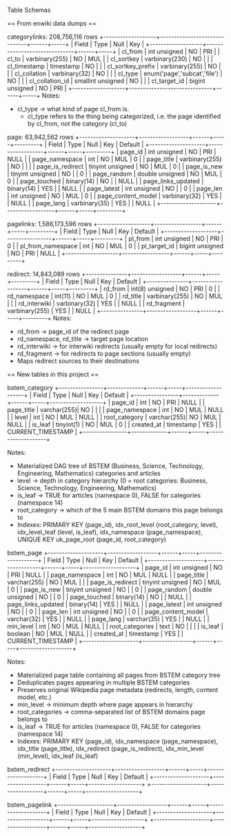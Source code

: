 Table Schemas

== From enwiki data dumps ==

categorylinks: 208,756,116 rows
+-------------------+------------------------------+------+-----+
| Field             | Type                         | Null | Key | 
+-------------------+------------------------------+------+-----+
| cl_from           | int unsigned                 | NO   | PRI | 
| cl_to             | varbinary(255)               | NO   | MUL |
| cl_sortkey        | varbinary(230)               | NO   |     |
| cl_timestamp      | timestamp                    | NO   |     |
| cl_sortkey_prefix | varbinary(255)               | NO   |     |
| cl_collation      | varbinary(32)                | NO   |     |
| cl_type           | enum('page','subcat','file') | NO   |     | 
| cl_collation_id   | smallint unsigned            | NO   |     | 
| cl_target_id      | bigint unsigned              | NO   | PRI | 
+-------------------+------------------------------+------+-----+
Notes:
- cl_type → what kind of page cl_from is. 
  - cl_type refers to the thing being categorized, i.e. the page identified by cl_from, not the category (cl_to)

page: 63,942,562 rows
+--------------------+------------------+------+-----+---------+
| Field              | Type             | Null | Key | Default | 
+--------------------+------------------+------+-----+---------+
| page_id            | int unsigned     | NO   | PRI | NULL    | 
| page_namespace     | int              | NO   | MUL | 0       |
| page_title         | varbinary(255)   | NO   |     |         |
| page_is_redirect   | tinyint unsigned | NO   | MUL | 0       |
| page_is_new        | tinyint unsigned | NO   |     | 0       |
| page_random        | double unsigned  | NO   | MUL | 0       |
| page_touched       | binary(14)       | NO   |     | NULL    |
| page_links_updated | binary(14)       | YES  |     | NULL    |
| page_latest        | int unsigned     | NO   |     | 0       |
| page_len           | int unsigned     | NO   | MUL | 0       |
| page_content_model | varbinary(32)    | YES  |     | NULL    |
| page_lang          | varbinary(35)    | YES  |     | NULL    |
+--------------------+------------------+------+-----+---------+

pagelinks: 1,586,173,596 rows
+-------------------+-----------------+------+-----+---------+
| Field             | Type            | Null | Key | Default | 
+-------------------+-----------------+------+-----+---------+
| pl_from           | int unsigned    | NO   | PRI | 0       |
| pl_from_namespace | int             | NO   | MUL | 0       |
| pl_target_id      | bigint unsigned | NO   | PRI | NULL    |
+-------------------+-----------------+------+-----+---------+

redirect: 14,843,089 rows
+---------------+------------------+------+-----+---------+
| Field         | Type             | Null | Key | Default |
+---------------+------------------+------+-----+---------+
| rd_from       | int(8) unsigned  | NO   | PRI | 0       |
| rd_namespace  | int(11)          | NO   | MUL | 0       |
| rd_title      | varbinary(255)   | NO   | MUL |         |
| rd_interwiki  | varbinary(32)    | YES  |     | NULL    |
| rd_fragment   | varbinary(255)   | YES  |     | NULL    |
+---------------+------------------+------+-----+---------+
Notes:
- rd_from → page_id of the redirect page
- rd_namespace, rd_title → target page location
- rd_interwiki → for interwiki redirects (usually empty for local redirects)
- rd_fragment → for redirects to page sections (usually empty)
- Maps redirect sources to their destinations


== New tables in this project ==

bstem_category
+----------------+-------------+------+-----+-------------------+
| Field          | Type        | Null | Key | Default           |
+----------------+-------------+------+-----+-------------------+
| page_id        | int         | NO   | PRI | NULL              |
| page_title     | varchar(255)| NO   |     |                   |
| page_namespace | int         | NO   | MUL | NULL              |
| level          | int         | NO   | MUL | NULL              |
| root_category  | varchar(255)| NO   | MUL | NULL              |
| is_leaf        | tinyint(1)  | NO   | MUL | 0                 |
| created_at     | timestamp   | YES  |     | CURRENT_TIMESTAMP |
+----------------+-------------+------+-----+-------------------+

Notes:
- Materialized DAG tree of BSTEM (Business, Science, Technology, Engineering, Mathematics) categories and articles
- level → depth in category hierarchy (0 = root categories: Business, Science, Technology, Engineering, Mathematics)
- is_leaf → TRUE for articles (namespace 0), FALSE for categories (namespace 14) 
- root_category → which of the 5 main BSTEM domains this page belongs to
- Indexes: PRIMARY KEY (page_id), idx_root_level (root_category, level), idx_level_leaf (level, is_leaf), idx_namespace (page_namespace), UNIQUE KEY uk_page_root (page_id, root_category)

bstem_page
+--------------------+------------------+------+-----+-------------------+
| Field              | Type             | Null | Key | Default           |
+--------------------+------------------+------+-----+-------------------+
| page_id            | int unsigned     | NO   | PRI | NULL              |
| page_namespace     | int              | NO   | MUL | NULL              |
| page_title         | varchar(255)     | NO   | MUL |                   |
| page_is_redirect   | tinyint unsigned | NO   | MUL | 0                 |
| page_is_new        | tinyint unsigned | NO   |     | 0                 |
| page_random        | double unsigned  | NO   |     | 0                 |
| page_touched       | binary(14)       | NO   |     | NULL              |
| page_links_updated | binary(14)       | YES  |     | NULL              |
| page_latest        | int unsigned     | NO   |     | 0                 |
| page_len           | int unsigned     | NO   |     | 0                 |
| page_content_model | varchar(32)      | YES  |     | NULL              |
| page_lang          | varchar(35)      | YES  |     | NULL              |
| min_level          | int              | NO   | MUL | NULL              |
| root_categories    | text             | NO   |     |                   |
| is_leaf            | boolean          | NO   | MUL | NULL              |
| created_at         | timestamp        | YES  |     | CURRENT_TIMESTAMP |
+--------------------+------------------+------+-----+-------------------+

Notes:
- Materialized page table containing all pages from BSTEM category tree
- Deduplicates pages appearing in multiple BSTEM categories
- Preserves original Wikipedia page metadata (redirects, length, content model, etc.)
- min_level → minimum depth where page appears in hierarchy
- root_categories → comma-separated list of BSTEM domains page belongs to
- is_leaf → TRUE for articles (namespace 0), FALSE for categories (namespace 14)
- Indexes: PRIMARY KEY (page_id), idx_namespace (page_namespace), idx_title (page_title), idx_redirect (page_is_redirect), idx_min_level (min_level), idx_leaf (is_leaf)


bstem_redirect
+--------------------+------------------+------+-----+-------------------+
| Field              | Type             | Null | Key | Default           |
+--------------------+------------------+------+-----+-------------------+
+--------------------+------------------+------+-----+-------------------+


bstem_pagelink
+--------------------+------------------+------+-----+-------------------+
| Field              | Type             | Null | Key | Default           |
+--------------------+------------------+------+-----+-------------------+
+--------------------+------------------+------+-----+-------------------+
